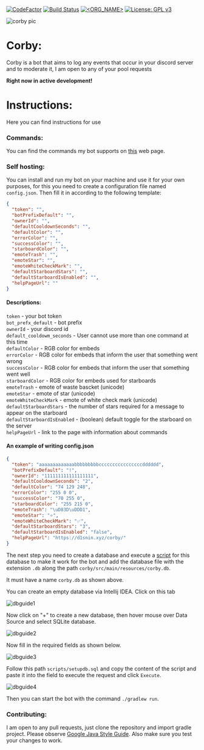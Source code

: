 [![CodeFactor](https://www.codefactor.io/repository/github/d1snin/corby/badge/development)](https://www.codefactor.io/repository/github/d1snin/corby/overview/development)
[![Build Status](https://travis-ci.com/d1snin/corby.svg?branch=development)](https://travis-ci.com/d1snin/corby)
[![<ORG_NAME>](https://circleci.com/gh/d1snin/corby.svg?style=svg)](https://circleci.com/gh/d1snin/corby)
[![License: GPL v3](https://img.shields.io/badge/License-GPLv3-blue.svg)](https://www.gnu.org/licenses/gpl-3.0)

![corby pic](https://raw.githubusercontent.com/d1snin/corby/development/src/main/resources/corby.jpg)

# Corby:
Corby is a bot that aims to log any events that occur in your discord server and to moderate it, I am open to any of your pool requests

**Right now in active development!**

# Instructions:
Here you can find instructions for use
### Commands:
You can find the commands my bot supports on [this](https://d1snin.xyz/corby/) web page.

### Self hosting:
You can install and run my bot on your machine and use it for your own purposes, for this you need to create a configuration file named `config.json`.
Then fill it in according to the following template:
```json
{
  "token": "",
  "botPrefixDefault": "",
  "ownerId": "",
  "defaultCooldownSeconds": "",
  "defaultColor": "",
  "errorColor": "",
  "successColor": "",
  "starboardColor": "",
  "emoteTrash": "",
  "emoteStar": "",
  "emoteWhiteCheckMark": "",
  "defaultStarboardStars": "",
  "defaultStarboardIsEnabled": "",
  "helpPageUrl": ""
}
```
#### Descriptions:
`token` - your bot token\
`bot_prefx_default` - bot prefix\
`ownerId` - your discord id\
`default_cooldowm_seconds` - User cannot use more than one command at this time\
`defaultColor` - RGB color for embeds\
`errorColor` - RGB color for embeds that inform the user that something went wrong\
`successColor` - RGB color for embeds that inform the user that something went well\
`starboardColor` - RGB color for embeds used for starboards\
`emoteTrash` - emote of waste bascket (unicode)\
`emoteStar` - emote of star (unicode)\
`emoteWhiteCheckMark` - emote of white check mark (unicode)\
`defaultStarboardStars` - the number of stars required for a message to appear on the starboard\
`defaultStarboardIsEnabled` - (boolean) default toggle for the starboard on the server\
`helpPageUrl` - link to the page with information about commands
#### An example of writing config.json
```json
{
  "token": "aaaaaaaaaaaaabbbbbbbbbccccccccccccccccdddddd",
  "botPrefixDefault": "!",
  "ownerId": "111111111111111111",
  "defaultCooldownSeconds": "2",
  "defaultColor": "74 129 248",
  "errorColor": "255 0 0",
  "successColor": "70 255 0",
  "starboardColor": "255 215 0",
  "emoteTrash": "\uD83D\uDDD1",
  "emoteStar": "⭐",
  "emoteWhiteCheckMark": "✅",
  "defaultStarboardStars": "3",
  "defaultStarboardIsEnabled": "false",
  "helpPageUrl": "https://d1snin.xyz/corby/"
}
```
The next step you need to create a database and execute a [script](https://github.com/d1snin/corby/blob/development/scripts/setupdb.sql) for this database to make it work for the bot and add the database file with the extension `.db` along the path `corby/src/main/resources/corby.db`.

It must have a name `corby.db` as shown above.

You can create an empty database via Intellij IDEA. Click on this tab

![dbguide1](https://i.imgur.com/5CaxWAA.png)

Now click on "+" to create a new database, then hover mouse over Data Source and select SQLite database.

![dbguide2](https://i.imgur.com/vTb64f8.png)

Now fill in the required fields as shown below.

![dbguide3](https://i.imgur.com/EbAJIsg.png)

Follow this path `scripts/setupdb.sql` and copy the content of the script and paste it into the field to execute the request and click `Execute`.

![dbguide4](https://i.imgur.com/RG172sF.png)

Then you can start the bot with the command `./gradlew run`.

### Contributing:
I am open to any pull requests, just clone the repository and import gradle project.
Please observe [Google Java Style Guide](https://google.github.io/styleguide/javaguide.html). 
Also make sure you test your changes to work.
